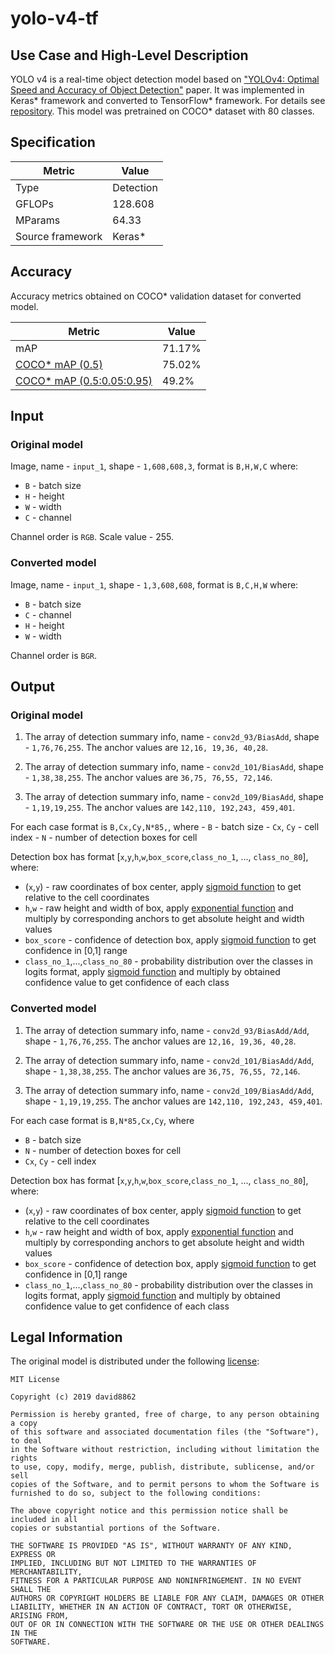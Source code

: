 # yolo-v4-tf

## Use Case and High-Level Description

YOLO v4 is a real-time object detection model based on ["YOLOv4: Optimal Speed and Accuracy of Object Detection"](https://arxiv.org/abs/2004.10934) paper. It was implemented in Keras\* framework and converted to TensorFlow\* framework. For details see [repository](https://github.com/david8862/keras-YOLOv3-model-set). This model was pretrained on COCO\* dataset with 80 classes.

## Specification

| Metric            | Value         |
|-------------------|---------------|
| Type              | Detection     |
| GFLOPs            | 128.608       |
| MParams           | 64.33         |
| Source framework  | Keras\*       |

## Accuracy

Accuracy metrics obtained on COCO\* validation dataset for converted model.

| Metric | Value |
| ------ | ------|
| mAP    | 71.17% |
| [COCO\* mAP (0.5)](http://cocodataset.org/#detection-eval) | 75.02% |
| [COCO\* mAP (0.5:0.05:0.95)](http://cocodataset.org/#detection-eval) | 49.2% |

## Input

### Original model

Image, name - `input_1`, shape - `1,608,608,3`, format is `B,H,W,C` where:

- `B` - batch size
- `H` - height
- `W` - width
- `C` - channel

Channel order is `RGB`.
Scale value - 255.

### Converted model

Image, name - `input_1`, shape - `1,3,608,608`, format is `B,C,H,W` where:

- `B` - batch size
- `C` - channel
- `H` - height
- `W` - width

Channel order is `BGR`.

## Output

### Original model

1. The array of detection summary info, name - `conv2d_93/BiasAdd`, shape - `1,76,76,255`. The anchor values are `12,16, 19,36, 40,28`.

2. The array of detection summary info, name - `conv2d_101/BiasAdd`, shape - `1,38,38,255`. The anchor values are `36,75, 76,55, 72,146`.

3. The array of detection summary info, name - `conv2d_109/BiasAdd`, shape - `1,19,19,255`. The anchor values are `142,110, 192,243, 459,401`.

For each case format is `B,Cx,Cy,N*85,`, where
    - `B` - batch size
    - `Cx`, `Cy` - cell index
    - `N` - number of detection boxes for cell

Detection box has format [`x`,`y`,`h`,`w`,`box_score`,`class_no_1`, ..., `class_no_80`], where:
- (`x`,`y`) - raw coordinates of box center, apply [sigmoid function](https://en.wikipedia.org/wiki/Sigmoid_function) to get relative to the cell coordinates
- `h`,`w` - raw height and width of box, apply [exponential function](https://en.wikipedia.org/wiki/Exponential_function) and multiply by corresponding anchors to get absolute height and width values
- `box_score` - confidence of detection box, apply [sigmoid function](https://en.wikipedia.org/wiki/Sigmoid_function) to get confidence in [0,1] range
- `class_no_1`,...,`class_no_80` - probability distribution over the classes in logits format, apply [sigmoid function](https://en.wikipedia.org/wiki/Sigmoid_function) and multiply by obtained confidence value to get confidence of each class

### Converted model

1. The array of detection summary info, name - `conv2d_93/BiasAdd/Add`, shape - `1,76,76,255`. The anchor values are `12,16, 19,36, 40,28`.

2. The array of detection summary info, name - `conv2d_101/BiasAdd/Add`, shape - `1,38,38,255`. The anchor values are `36,75, 76,55, 72,146`.

3. The array of detection summary info, name - `conv2d_109/BiasAdd/Add`, shape - `1,19,19,255`. The anchor values are `142,110, 192,243, 459,401`.

For each case format is `B,N*85,Cx,Cy`, where
- `B` - batch size
- `N` - number of detection boxes for cell
- `Cx`, `Cy` - cell index

Detection box has format [`x`,`y`,`h`,`w`,`box_score`,`class_no_1`, ..., `class_no_80`], where:
- (`x`,`y`) - raw coordinates of box center, apply [sigmoid function](https://en.wikipedia.org/wiki/Sigmoid_function) to get relative to the cell coordinates
- `h`,`w` - raw height and width of box, apply [exponential function](https://en.wikipedia.org/wiki/Exponential_function) and multiply by corresponding anchors to get absolute height and width values
- `box_score` - confidence of detection box, apply [sigmoid function](https://en.wikipedia.org/wiki/Sigmoid_function) to get confidence in [0,1] range
- `class_no_1`,...,`class_no_80` - probability distribution over the classes in logits format, apply [sigmoid function](https://en.wikipedia.org/wiki/Sigmoid_function) and multiply by obtained confidence value to get confidence of each class

## Legal Information

The original model is distributed under the following
[license](https://raw.githubusercontent.com/david8862/keras-YOLOv3-model-set/master/LICENSE):

```
MIT License

Copyright (c) 2019 david8862

Permission is hereby granted, free of charge, to any person obtaining a copy
of this software and associated documentation files (the "Software"), to deal
in the Software without restriction, including without limitation the rights
to use, copy, modify, merge, publish, distribute, sublicense, and/or sell
copies of the Software, and to permit persons to whom the Software is
furnished to do so, subject to the following conditions:

The above copyright notice and this permission notice shall be included in all
copies or substantial portions of the Software.

THE SOFTWARE IS PROVIDED "AS IS", WITHOUT WARRANTY OF ANY KIND, EXPRESS OR
IMPLIED, INCLUDING BUT NOT LIMITED TO THE WARRANTIES OF MERCHANTABILITY,
FITNESS FOR A PARTICULAR PURPOSE AND NONINFRINGEMENT. IN NO EVENT SHALL THE
AUTHORS OR COPYRIGHT HOLDERS BE LIABLE FOR ANY CLAIM, DAMAGES OR OTHER
LIABILITY, WHETHER IN AN ACTION OF CONTRACT, TORT OR OTHERWISE, ARISING FROM,
OUT OF OR IN CONNECTION WITH THE SOFTWARE OR THE USE OR OTHER DEALINGS IN THE
SOFTWARE.
```
